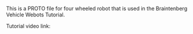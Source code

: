 This is a PROTO file for four wheeled robot that is used in the Braintenberg Vehicle Webots Tutorial.

Tutorial video link: 

